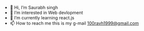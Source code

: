 - 👋 Hi, I’m Saurabh singh
- 👀 I’m interested in Web devlopment
- 🌱 I’m currently learning react.js
- 📫 How to reach me this is my g-mail 100ravh1999@gmail.com

<!---
100ravhsingh/100ravhsingh is a ✨ special ✨ repository because its `README.md` (this file) appears on your GitHub profile.
You can click the Preview link to take a look at your changes.
--->
